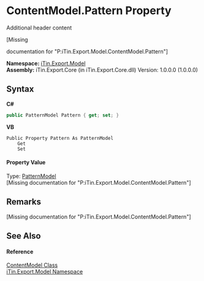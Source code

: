 # ContentModel.Pattern Property 
Additional header content 

\[Missing <summary> documentation for "P:iTin.Export.Model.ContentModel.Pattern"\]

**Namespace:**&nbsp;<a href="ef57ffcc-e95e-b212-5a46-9aa6f5a3511f">iTin.Export.Model</a><br />**Assembly:**&nbsp;iTin.Export.Core (in iTin.Export.Core.dll) Version: 1.0.0.0 (1.0.0.0)

## Syntax

**C#**<br />
``` C#
public PatternModel Pattern { get; set; }
```

**VB**<br />
``` VB
Public Property Pattern As PatternModel
	Get
	Set
```


#### Property Value
Type: <a href="386dc076-597b-2c64-ea17-b26e453932e5">PatternModel</a><br />\[Missing <value> documentation for "P:iTin.Export.Model.ContentModel.Pattern"\]

## Remarks
\[Missing <remarks> documentation for "P:iTin.Export.Model.ContentModel.Pattern"\]

## See Also


#### Reference
<a href="181a21a1-8a68-a21c-90a4-a1fcca152ec1">ContentModel Class</a><br /><a href="ef57ffcc-e95e-b212-5a46-9aa6f5a3511f">iTin.Export.Model Namespace</a><br />